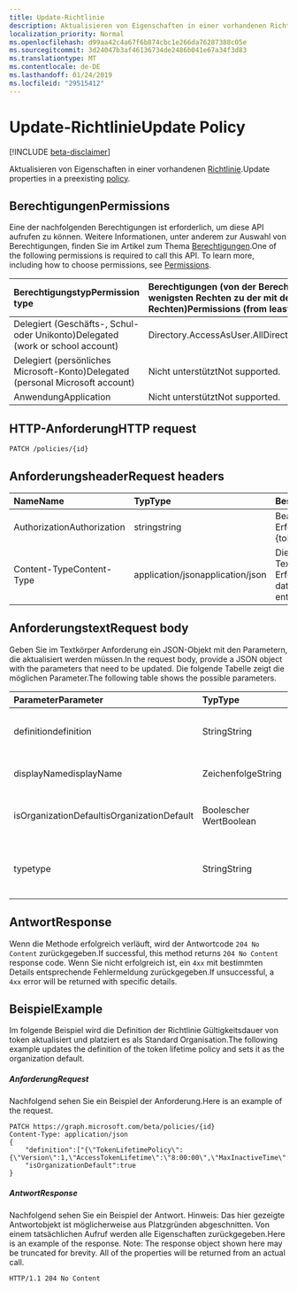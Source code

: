 ```yaml
---
title: Update-Richtlinie
description: Aktualisieren von Eigenschaften in einer vorhandenen Richtlinie.
localization_priority: Normal
ms.openlocfilehash: d99aa42c4a67f6b874cbc1e266da76287388c05e
ms.sourcegitcommit: 3d24047b3af46136734de2486b041e67a34f3d83
ms.translationtype: MT
ms.contentlocale: de-DE
ms.lasthandoff: 01/24/2019
ms.locfileid: "29515412"
---
```

# <a name="update-policy"></a><span data-ttu-id="e5c92-103">Update-Richtlinie</span><span class="sxs-lookup"><span data-stu-id="e5c92-103">Update Policy</span></span>

[!INCLUDE [beta-disclaimer](../../includes/beta-disclaimer.md)]

<span data-ttu-id="e5c92-104">Aktualisieren von Eigenschaften in einer vorhandenen [Richtlinie](../resources/policy.md).</span><span class="sxs-lookup"><span data-stu-id="e5c92-104">Update properties in a preexisting [policy](../resources/policy.md).</span></span>

## <a name="permissions"></a><span data-ttu-id="e5c92-105">Berechtigungen</span><span class="sxs-lookup"><span data-stu-id="e5c92-105">Permissions</span></span>
<span data-ttu-id="e5c92-p101">Eine der nachfolgenden Berechtigungen ist erforderlich, um diese API aufrufen zu können. Weitere Informationen, unter anderem zur Auswahl von Berechtigungen, finden Sie im Artikel zum Thema [Berechtigungen](/graph/permissions-reference).</span><span class="sxs-lookup"><span data-stu-id="e5c92-p101">One of the following permissions is required to call this API. To learn more, including how to choose permissions, see [Permissions](/graph/permissions-reference).</span></span>

|<span data-ttu-id="e5c92-108">Berechtigungstyp</span><span class="sxs-lookup"><span data-stu-id="e5c92-108">Permission type</span></span>      | <span data-ttu-id="e5c92-109">Berechtigungen (von der Berechtigung mit den wenigsten Rechten zu der mit den meisten Rechten)</span><span class="sxs-lookup"><span data-stu-id="e5c92-109">Permissions (from least to most privileged)</span></span>              |
|:--------------------|:---------------------------------------------------------|
|<span data-ttu-id="e5c92-110">Delegiert (Geschäfts-, Schul- oder Unikonto)</span><span class="sxs-lookup"><span data-stu-id="e5c92-110">Delegated (work or school account)</span></span> | <span data-ttu-id="e5c92-111">Directory.AccessAsUser.All</span><span class="sxs-lookup"><span data-stu-id="e5c92-111">Directory.AccessAsUser.All</span></span>    |
|<span data-ttu-id="e5c92-112">Delegiert (persönliches Microsoft-Konto)</span><span class="sxs-lookup"><span data-stu-id="e5c92-112">Delegated (personal Microsoft account)</span></span> | <span data-ttu-id="e5c92-113">Nicht unterstützt</span><span class="sxs-lookup"><span data-stu-id="e5c92-113">Not supported.</span></span>    |
|<span data-ttu-id="e5c92-114">Anwendung</span><span class="sxs-lookup"><span data-stu-id="e5c92-114">Application</span></span> | <span data-ttu-id="e5c92-115">Nicht unterstützt</span><span class="sxs-lookup"><span data-stu-id="e5c92-115">Not supported.</span></span> |

## <a name="http-request"></a><span data-ttu-id="e5c92-116">HTTP-Anforderung</span><span class="sxs-lookup"><span data-stu-id="e5c92-116">HTTP request</span></span>

```http
PATCH /policies/{id}
```
## <a name="request-headers"></a><span data-ttu-id="e5c92-117">Anforderungsheader</span><span class="sxs-lookup"><span data-stu-id="e5c92-117">Request headers</span></span>
| <span data-ttu-id="e5c92-118">Name</span><span class="sxs-lookup"><span data-stu-id="e5c92-118">Name</span></span>       | <span data-ttu-id="e5c92-119">Typ</span><span class="sxs-lookup"><span data-stu-id="e5c92-119">Type</span></span> | <span data-ttu-id="e5c92-120">Beschreibung</span><span class="sxs-lookup"><span data-stu-id="e5c92-120">Description</span></span>|
|:---------------|:--------|:----------|
| <span data-ttu-id="e5c92-121">Authorization</span><span class="sxs-lookup"><span data-stu-id="e5c92-121">Authorization</span></span>  | <span data-ttu-id="e5c92-122">string</span><span class="sxs-lookup"><span data-stu-id="e5c92-122">string</span></span>  | <span data-ttu-id="e5c92-p102">Bearer {token}. Erforderlich.</span><span class="sxs-lookup"><span data-stu-id="e5c92-p102">Bearer {token}. Required.</span></span> |
| <span data-ttu-id="e5c92-125">Content-Type</span><span class="sxs-lookup"><span data-stu-id="e5c92-125">Content-Type</span></span> | <span data-ttu-id="e5c92-126">application/json</span><span class="sxs-lookup"><span data-stu-id="e5c92-126">application/json</span></span>  | <span data-ttu-id="e5c92-p103">Die Art der Daten im Textkörper einer Entität. Erforderlich.</span><span class="sxs-lookup"><span data-stu-id="e5c92-p103">Nature of the data in the body of an entity. Required.</span></span> |

## <a name="request-body"></a><span data-ttu-id="e5c92-129">Anforderungstext</span><span class="sxs-lookup"><span data-stu-id="e5c92-129">Request body</span></span>
<span data-ttu-id="e5c92-130">Geben Sie im Textkörper Anforderung ein JSON-Objekt mit den Parametern, die aktualisiert werden müssen.</span><span class="sxs-lookup"><span data-stu-id="e5c92-130">In the request body, provide a JSON object with the parameters that need to be updated.</span></span> <span data-ttu-id="e5c92-131">Die folgende Tabelle zeigt die möglichen Parameter.</span><span class="sxs-lookup"><span data-stu-id="e5c92-131">The following table shows the possible parameters.</span></span>

| <span data-ttu-id="e5c92-132">Parameter</span><span class="sxs-lookup"><span data-stu-id="e5c92-132">Parameter</span></span>    | <span data-ttu-id="e5c92-133">Typ</span><span class="sxs-lookup"><span data-stu-id="e5c92-133">Type</span></span>   |<span data-ttu-id="e5c92-134">Beschreibung</span><span class="sxs-lookup"><span data-stu-id="e5c92-134">Description</span></span>|
|:---------------|:--------|:----------|
|<span data-ttu-id="e5c92-135">definition</span><span class="sxs-lookup"><span data-stu-id="e5c92-135">definition</span></span>|<span data-ttu-id="e5c92-136">String</span><span class="sxs-lookup"><span data-stu-id="e5c92-136">String</span></span>|<span data-ttu-id="e5c92-137">Die stringified Version des [Richtlinienobjekts](../resources/policy.md) .</span><span class="sxs-lookup"><span data-stu-id="e5c92-137">The stringified version of the [policy](../resources/policy.md) object.</span></span>|
|<span data-ttu-id="e5c92-138">displayName</span><span class="sxs-lookup"><span data-stu-id="e5c92-138">displayName</span></span>|<span data-ttu-id="e5c92-139">Zeichenfolge</span><span class="sxs-lookup"><span data-stu-id="e5c92-139">String</span></span>|<span data-ttu-id="e5c92-140">Ein benutzerdefinierter Name für die Richtlinie ein.</span><span class="sxs-lookup"><span data-stu-id="e5c92-140">A custom name for the policy.</span></span>|
|<span data-ttu-id="e5c92-141">isOrganizationDefault</span><span class="sxs-lookup"><span data-stu-id="e5c92-141">isOrganizationDefault</span></span>|<span data-ttu-id="e5c92-142">Boolescher Wert</span><span class="sxs-lookup"><span data-stu-id="e5c92-142">Boolean</span></span>|<span data-ttu-id="e5c92-143">Gibt an, ob diese Richtlinie standardmäßig angewendet wird.</span><span class="sxs-lookup"><span data-stu-id="e5c92-143">Specifies if this policy is applied by default.</span></span>|
|<span data-ttu-id="e5c92-144">type</span><span class="sxs-lookup"><span data-stu-id="e5c92-144">type</span></span>|<span data-ttu-id="e5c92-145">String</span><span class="sxs-lookup"><span data-stu-id="e5c92-145">String</span></span>|<span data-ttu-id="e5c92-146">Gibt den Typ der Richtlinie an.</span><span class="sxs-lookup"><span data-stu-id="e5c92-146">Specifies the type of policy.</span></span> <span data-ttu-id="e5c92-147">Derzeit muss "TokenLifetimePolicy"</span><span class="sxs-lookup"><span data-stu-id="e5c92-147">Currently must be "TokenLifetimePolicy"</span></span>|

## <a name="response"></a><span data-ttu-id="e5c92-148">Antwort</span><span class="sxs-lookup"><span data-stu-id="e5c92-148">Response</span></span>

<span data-ttu-id="e5c92-149">Wenn die Methode erfolgreich verläuft, wird der Antwortcode `204 No Content` zurückgegeben.</span><span class="sxs-lookup"><span data-stu-id="e5c92-149">If successful, this method returns `204 No Content` response code.</span></span> <span data-ttu-id="e5c92-150">Wenn Sie nicht erfolgreich ist, ein `4xx` mit bestimmten Details entsprechende Fehlermeldung zurückgegeben.</span><span class="sxs-lookup"><span data-stu-id="e5c92-150">If unsuccessful, a `4xx` error will be returned with specific details.</span></span>

## <a name="example"></a><span data-ttu-id="e5c92-151">Beispiel</span><span class="sxs-lookup"><span data-stu-id="e5c92-151">Example</span></span>
<span data-ttu-id="e5c92-152">Im folgende Beispiel wird die Definition der Richtlinie Gültigkeitsdauer von token aktualisiert und platziert es als Standard Organisation.</span><span class="sxs-lookup"><span data-stu-id="e5c92-152">The following example updates the definition of the token lifetime policy and sets it as the organization default.</span></span>

##### <a name="request"></a><span data-ttu-id="e5c92-153">Anforderung</span><span class="sxs-lookup"><span data-stu-id="e5c92-153">Request</span></span>
<span data-ttu-id="e5c92-154">Nachfolgend sehen Sie ein Beispiel der Anforderung.</span><span class="sxs-lookup"><span data-stu-id="e5c92-154">Here is an example of the request.</span></span>

```http
PATCH https://graph.microsoft.com/beta/policies/{id}
Content-Type: application/json
{
    "definition":["{\"TokenLifetimePolicy\":{\"Version\":1,\"AccessTokenLifetime\":\"8:00:00\",\"MaxInactiveTime\":\"20:00:00\",}}"],
    "isOrganizationDefault":true
}
```

##### <a name="response"></a><span data-ttu-id="e5c92-155">Antwort</span><span class="sxs-lookup"><span data-stu-id="e5c92-155">Response</span></span>
<span data-ttu-id="e5c92-p107">Nachfolgend sehen Sie ein Beispiel der Antwort. Hinweis: Das hier gezeigte Antwortobjekt ist möglicherweise aus Platzgründen abgeschnitten. Von einem tatsächlichen Aufruf werden alle Eigenschaften zurückgegeben.</span><span class="sxs-lookup"><span data-stu-id="e5c92-p107">Here is an example of the response. Note: The response object shown here may be truncated for brevity. All of the properties will be returned from an actual call.</span></span>

```http
HTTP/1.1 204 No Content
```
<!--
{
  "type": "#page.annotation",
  "suppressions": [
    "Error: /api-reference/beta/api/policy-update.md:\r\n      Exception processing links.\r\n    System.ArgumentException: Link Definition was null. Link text: !INCLUDE [beta-disclaimer](../../includes/beta-disclaimer.md)\r\n      at ApiDoctor.Validation.DocFile.get_LinkDestinations()\r\n      at ApiDoctor.Validation.DocSet.ValidateLinks(Boolean includeWarnings, String[] relativePathForFiles, IssueLogger issues, Boolean requireFilenameCaseMatch, Boolean printOrphanedFiles)"
  ]
}
-->
